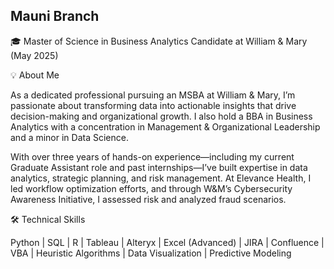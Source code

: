 ## Mauni Branch


🎓 Master of Science in Business Analytics Candidate at William & Mary (May 2025)


💡 About Me

As a dedicated professional pursuing an MSBA at William & Mary, I’m passionate about transforming data into actionable insights that drive decision-making and organizational growth. I also hold a BBA in Business Analytics with a concentration in Management & Organizational Leadership and a minor in Data Science.

With over three years of hands-on experience—including my current Graduate Assistant role and past internships—I’ve built expertise in data analytics, strategic planning, and risk management. At Elevance Health, I led workflow optimization efforts, and through W&M’s Cybersecurity Awareness Initiative, I assessed risk and analyzed fraud scenarios.


🛠 Technical Skills

Python | SQL | R | Tableau | Alteryx | Excel (Advanced) | JIRA | Confluence | VBA | Heuristic Algorithms | Data Visualization | Predictive Modeling

